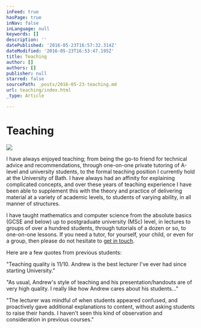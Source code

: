 ```yaml
---
inFeed: true
hasPage: true
inNav: false
inLanguage: null
keywords: []
description: ''
datePublished: '2016-05-23T16:57:32.314Z'
dateModified: '2016-05-23T16:53:47.195Z'
title: Teaching
author: []
authors: []
publisher: null
starred: false
sourcePath: _posts/2016-05-23-teaching.md
url: teaching/index.html
_type: Article

---
```

# Teaching
![](https://the-grid-user-content.s3-us-west-2.amazonaws.com/ef2e6a46-7e96-4c78-b93e-2cd60a8befaf.jpg)

I have always enjoyed teaching; from being the go-to friend for technical advice and recommendations, through one-on-one private tutoring of A-level and university students, to the formal teaching position I currently hold at the University of Bath. I have always had an affinity for explaining complicated concepts, and over these years of teaching experience I have been able to supplement this with the theory and practice of delivering material at a variety of academic levels, to students of varying ability, in all manner of structures.

I have taught mathematics and computer science from the absolute basics (GCSE and below) up to postgraduate university (MSc) level, in lectures to groups of over a hundred students, through tutorials of a dozen or so, to one-on-one lessons. If you need a tutor, for yourself, your child, or even for a group, then please do not hesitate to [get in touch][0].

Here are a few quotes from previous students:

"Teaching quality is 11/10\. Andrew is the best lecturer I've ever had since starting University."

"As usual, Andrew's style of teaching and his presentation/handouts are of very high quality. I really like how Andrew cares about his students..."

"The lecturer was mindful of when students appeared confused, and proactively gave additional explanations to content, without asking students to raise their hands. I haven't seen this kind of observation and consideration in previous courses."

[0]: mailto:andrewchinery@gmail.com